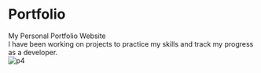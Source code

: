 # Portfolio
My Personal Portfolio Website <br>
I have been working on projects to practice my skills and track my progress as a developer. <br>
![p4](https://user-images.githubusercontent.com/90318905/178304160-a69d4d4a-014c-43d4-8f29-1fb47f4564ea.png)

